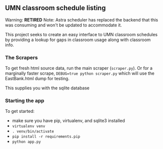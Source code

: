 ## UMN classroom schedule listing

Warning: __RETIRED__
Note: Astra scheduler has replaced the backend that this was consuming and won't be updated to accommodate it.

This project seeks to create an easy interface to UMN classroom schedules by providing a 
lookup for gaps in classroom usage along with classroom info.  

### The Scrapers
To get fresh html source data, run the main scraper (`scraper.py`). Or for 
a marginally faster scrape, `DEBUG=true python scraper.py`  which will use 
the EastBank.html dump for testing.  

This supplies you with the sqlite database

### Starting the app
To get started:
- make sure you have pip, virtualenv, and sqlite3 installed
- `virtualenv venv`
- `. venv/bin/activate`
- `pip install -r requirements.pip`
- `python app.py`
